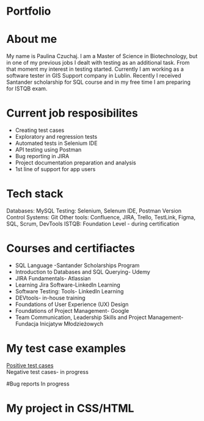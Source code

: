 # Portfolio
# About me 
My name is Paulina Czuchaj. I am a Master of Science in Biotechnology, but in one of my previous jobs I dealt with testing as an additional task. From that moment my interest in testing started. Currently I am working as a software tester in GIS Support company in Lublin. Recently I received Santander scholarship for SQL course and in my free time I am preparing for ISTQB exam.

# Current job resposibilites 
* Creating test cases
* Exploratory and regression tests 
* Automated tests in Selenium IDE 
* API testing using Postman
* Bug reporting in JIRA 
* Project documentation preparation and analysis
* 1st line of support for app users 

# Tech stack 
Databases: MySQL
Testing: Selenium, Selenum IDE, Postman
Version Control Systems: Git
Other tools: Confluence, JIRA, Trello, TestLink, Figma, SQL, Scrum, DevTools
ISTQB: Foundation Level - during certification


# Courses and certifiactes
* SQL Language -Santander Scholarships Program
* Introduction to Databases and SQL Querying- Udemy
* JIRA Fundamentals- Atlassian  
* Learning Jira Software-LinkedIn Learning
* Software Testing: Tools- LinkedIn Learning
* DEVtools- in-house training 
* Foundations of User Experience (UX) Design
* Foundations of Project Management- Google 
* Team Communication, Leadership Skills and Project Management-Fundacja Inicjatyw Młodzieżowych

# My test case examples
[Positive test cases](https://docs.google.com/document/d/1ho-UH3BU3c3q3g4pbaoWrF238O0MqoF1/edit#)\
Negative test cases- in progress

#Bug reports
In progress 

# My project in CSS/HTML 

